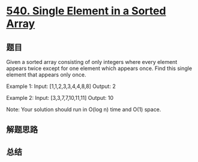 # [540. Single Element in a Sorted Array](https://leetcode.com/problems/single-element-in-a-sorted-array/)

## 题目

        
Given a sorted array consisting of only integers where every element appears twice except for one element which appears once. Find this single element that appears only once. 


Example 1:
Input: [1,1,2,3,3,4,4,8,8]
Output: 2



Example 2:
Input: [3,3,7,7,10,11,11]
Output: 10



Note:
Your solution should run in O(log n) time and O(1) space.


      

## 解题思路


## 总结


